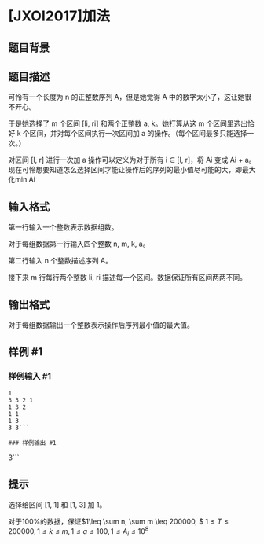 # [JXOI2017]加法

## 题目背景



## 题目描述

可怜有一个长度为 n 的正整数序列 A，但是她觉得 A 中的数字太小了，这让她很不开心。

于是她选择了 m 个区间 [li, ri] 和两个正整数 a, k。她打算从这 m 个区间里选出恰好 k 个区间，并对每个区间执行一次区间加 a 的操作。（每个区间最多只能选择一次。）

对区间 [l, r] 进行一次加 a 操作可以定义为对于所有 i ∈ [l, r]，将 Ai 变成 Ai + a。现在可怜想要知道怎么选择区间才能让操作后的序列的最小值尽可能的大，即最大化min Ai


## 输入格式

第一行输入一个整数表示数据组数。

对于每组数据第一行输入四个整数 n, m, k, a。

第二行输入 n 个整数描述序列 A。

接下来 m 行每行两个整数 li, ri 描述每一个区间。数据保证所有区间两两不同。


## 输出格式

对于每组数据输出一个整数表示操作后序列最小值的最大值。


## 样例 #1

### 样例输入 #1
```
1 
3 3 2 1
1 3 2
1 1
1 3
3 3```

### 样例输出 #1

```
3```

## 提示

选择给区间 [1, 1] 和 [1, 3] 加 1。

对于100%的数据，保证$1\leq \sum n, \sum m \leq 200000, $
$1\leq T\leq 200000, 1 ≤ k ≤ m, 1 ≤ a ≤ 100, 1 ≤ A_i ≤ 10^8$

